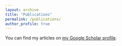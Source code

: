 ```yaml
---
layout: archive
title: "Publications"
permalink: /publications/
author_profile: true
---
```


  You can find my articles on <a href="https://scholar.google.com/citations?user=2cH43vsAAAAJ&hl=en" target="_blank">my Google Scholar profile</a>.


